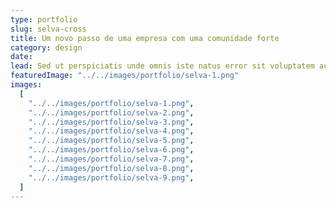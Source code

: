 ```yaml
---
type: portfolio
slug: selva-cross
title: Um novo passo de uma empresa com uma comunidade forte
category: design
date:
lead: Sed ut perspiciatis unde omnis iste natus error sit voluptatem accusantium doloremque laudantium.
featuredImage: "../../images/portfolio/selva-1.png"
images:
  [
    "../../images/portfolio/selva-1.png",
    "../../images/portfolio/selva-2.png",
    "../../images/portfolio/selva-3.png",
    "../../images/portfolio/selva-4.png",
    "../../images/portfolio/selva-5.png",
    "../../images/portfolio/selva-6.png",
    "../../images/portfolio/selva-7.png",
    "../../images/portfolio/selva-8.png",
    "../../images/portfolio/selva-9.png",
  ]
---
```


